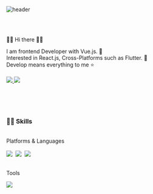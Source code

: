 ![header](https://capsule-render.vercel.app/api?type=Waving&color=B0DFDB&height=250&section=header&text=Dodomuk's%20Github&fontSize=50&animation=blink&fontColor=fff)

<br />
<br />

👋🏼 Hi there 👋🏼
<div>I am frontend Developer with Vue.js. 🚀</div>
<div>Interested in React.js, Cross-Platforms such as Flutter. 👀</div>
<div>Develop means everything to me ⭐️</div>

<br/>

<span>
<a href="https://velog.io/@dodomuk" target="blog">
<img src="https://img.shields.io/badge/velog-FF5722?style=flat-square&logo=Blogger&logoColor=white"/>
</a>
</span>
<span>
<img src="https://img.shields.io/badge/siderid94@gmail.com-EA4335?style=flat-square&logo=Gmail&logoColor=white"/>
</a>&nbsp;
</span>

<br/><br/><br/>
### <div>💪🏼 Skills</div>
<br/>
<div>Platforms & Languages</div>
<br/>

<div>
<img src="https://img.shields.io/badge/Vue.js-4FC08D?style=flat-square&logo=Vue.js&logoColor=white"/>&nbsp;
<img src="https://img.shields.io/badge/TypeScript-3178C6?style=flat-square&logo=TypeScript&logoColor=white"/>&nbsp;
<img src="https://img.shields.io/badge/Sass-CC6699?style=flat-square&logo=Sass&logoColor=white"/>
  </div>
<br/>    

Tools
<div>
<img src="https://img.shields.io/badge/Git-F05032?style=flat-square&logo=Git&logoColor=white"/>&nbsp;
</div>

